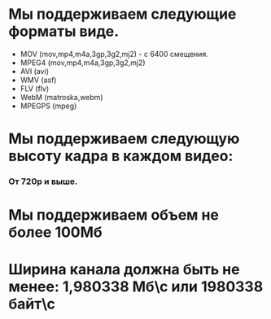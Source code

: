 # Мы поддерживаем следующие форматы виде.
* MOV (mov,mp4,m4a,3gp,3g2,mj2) - с 6400 смещения.
* MPEG4 (mov,mp4,m4a,3gp,3g2,mj2)
* AVI (avi)
* WMV (asf)
* FLV (flv)
* WebM (matroska,webm)
* MPEGPS (mpeg)


# Мы поддерживаем следующую высоту кадра в каждом видео:
### От 720p и выше.


# Мы поддерживаем объем не более 100Мб

# Ширина канала должна быть не менее: 1,980338 Мб\с или 1980338 байт\с